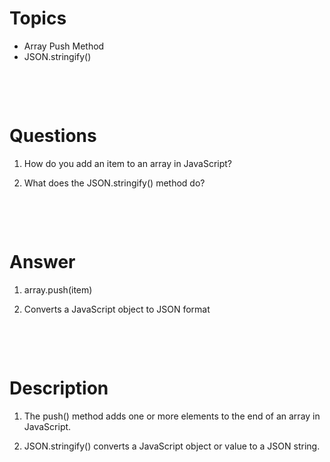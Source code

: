 # Topics

- Array Push Method
- JSON.stringify()

&nbsp;

&nbsp;

# Questions

1. How do you add an item to an array in JavaScript?

2. What does the JSON.stringify() method do?

&nbsp;

&nbsp;

# Answer

1. array.push(item)

2. Converts a JavaScript object to JSON format

&nbsp;

&nbsp;

# Description

1. The push() method adds one or more elements to the end of an array in JavaScript.

2. JSON.stringify() converts a JavaScript object or value to a JSON string.
